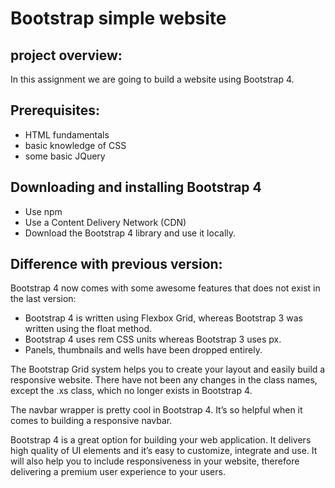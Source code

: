 # Bootstrap simple website

## project overview:
In this assignment we are going to build a website using Bootstrap 4.

## Prerequisites:
 * HTML fundamentals
 * basic knowledge of CSS
 * some basic JQuery

## Downloading and installing Bootstrap 4 
 * Use npm
 * Use a Content Delivery Network (CDN)
 * Download the Bootstrap 4 library and use it locally.

## Difference with previous version:
Bootstrap 4 now comes with some awesome features that does not exist in the last version: 
 * Bootstrap 4 is written using Flexbox Grid, whereas Bootstrap 3 was written using the float method. 
 * Bootstrap 4 uses rem CSS units whereas Bootstrap 3 uses px.
 * Panels, thumbnails and wells have been dropped entirely. 
  
The Bootstrap Grid system helps you to create your layout and easily build a responsive website. There have not been any changes in the class names, except the .xs class, which no longer exists in Bootstrap 4.
  
The navbar wrapper is pretty cool in Bootstrap 4. It’s so helpful when it comes to building a responsive navbar.

Bootstrap 4 is a great option for building your web application. It delivers high quality of UI elements and it’s easy to customize, integrate and use. It will also help you to include responsiveness in your website, therefore delivering a premium user experience to your users.

